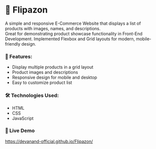 # 👜 Flipazon

A simple and responsive E-Commerce Website that displays a list of products with images, names, and descriptions.  
Great for demonstrating product showcase functionality in Front-End Development. 
Implemented Flexbox and Grid layouts for modern, mobile-friendly design.

### 🔧 Features:
- Display multiple products in a grid layout
- Product images and descriptions
- Responsive design for mobile and desktop
- Easy to customize product list
  
### 🛠️ Technologies Used:
- HTML
- CSS
- JavaScript
  
### 🚀 Live Demo
https://devanand-official.github.io/Flipazon/
